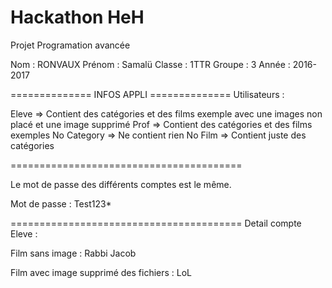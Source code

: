 # Hackathon HeH
Projet Programation avancée

Nom : RONVAUX
Prénom : Samalü
Classe : 1TTR
Groupe : 3
Année : 2016-2017


============== INFOS APPLI ==============
Utilisateurs :

Eleve => Contient des catégories et des films exemple avec une images non placé et une image supprimé
Prof => Contient des catégories et des films exemples
No Category => Ne contient rien
No Film => Contient juste des catégories

========================================

Le mot de passe des différents comptes est le même. 

Mot de passe : Test123*

========================================
Detail compte Eleve :

Film sans image : Rabbi Jacob

Film avec image supprimé des fichiers : LoL
